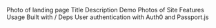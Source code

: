 Photo of landing page
Title
Description
Demo
Photos of Site Features
Usage
Built with / Deps
User authentication with Auth0 and Passport.js
